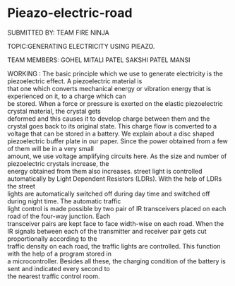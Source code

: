 


# Pieazo-electric-road
SUBMITTED BY: TEAM FIRE NINJA

TOPIC:GENERATING ELECTRICITY USING PIEAZO.

TEAM MEMBERS:
GOHEL MITALI
PATEL SAKSHI
PATEL MANSI

WORKING :
The basic principle which we use to generate electricity is the piezoelectric effect. A piezoelectric material is  
that one which converts mechanical energy or vibration energy that is experienced on it, to a charge which can  
be stored. When a force or pressure is exerted on the elastic piezoelectric crystal material, the crystal gets  
deformed and this causes it to develop charge between them and the crystal goes back to its original state. 
This charge flow is converted to a voltage that can be stored in a battery. We explain about a disc shaped  
piezoelectric buffer plate in our paper. Since the power obtained from a few of them will be in a very small  
amount, we use voltage amplifying circuits here. As the size and number of piezoelectric crystals increase, the  
energy obtained from them also increases. 
street light is controlled automatically by Light Dependent Resistors (LDRs). With the help of LDRs the street  
lights are automatically switched off during day time and switched off during night time. The automatic traffic  
light control is made possible by two pair of IR transceivers placed on each road of the four-way junction. Each  
transceiver pairs are kept face to face width-wise on each road. 
When the IR signals between each of the transmitter and receiver pair gets cut proportionally according to the  
traffic density on each road, the traffic lights are controlled. This function with the help of a program stored in  
a microcontroller. Besides all these, the charging condition of the battery is sent and indicated every second to  
the nearest traffic control room.
